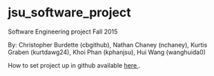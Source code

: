 # jsu_software_project
Software Engineering project Fall 2015

By: Christopher Burdette (cbgithub),
    Nathan Chaney (nchaney),
    Kurtis Graben (kurtdawg24),
    Khoi Phan (kphanjsu),
    Hui Wang (wanghuida0)

  How to set project up in github available <a href="http://tinyurl.com/githubsetup">here </a>.
